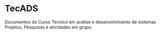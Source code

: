 # TecADS
Documentos do Curso Técnico em análise e desenvolvimento de sistemas <br>
Projetos, Pesquisas e atividades em grupo.
